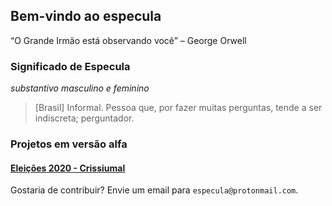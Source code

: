 ## Bem-vindo ao especula

“O Grande Irmão está observando você” – George Orwell 


### Significado de Especula

*substantivo masculino e feminino*

> [Brasil] Informal. Pessoa que, por fazer muitas perguntas, tende a ser indiscreta; perguntador.

### Projetos em versão alfa
#### [Eleições 2020 - Crissiumal](https://especula.github.io/eleicoes-2020)



Gostaria de contribuir?
Envie um email para `especula@protonmail.com`.

